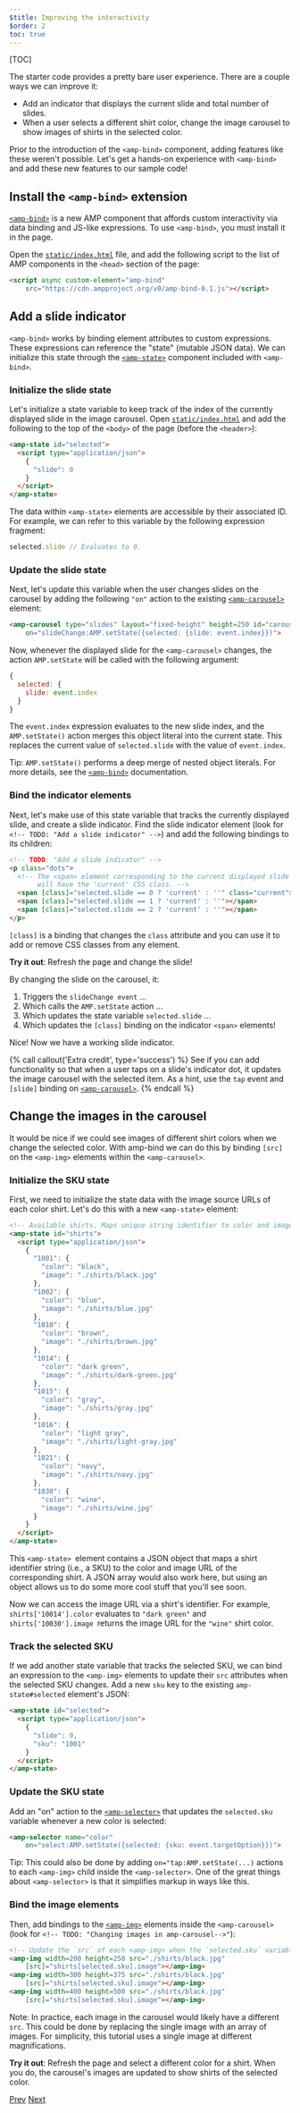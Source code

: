 ```yaml
---
$title: Improving the interactivity
$order: 2
toc: true
---
```


[TOC]

The starter code provides a pretty bare user experience. There are a couple ways we can improve it:

- Add an indicator that displays the current slide and total number of slides.
- When a user selects a different shirt color, change the image carousel to show images of shirts in the selected color.

Prior to the introduction of the `<amp-bind>` component, adding features like these weren't possible. Let's get a hands-on experience with `<amp-bind>` and add these new features to our sample code!

## Install the `<amp-bind>` extension

[`<amp-bind>`](/docs/reference/components/amp-bind.html) is a new AMP component that affords custom interactivity via data binding and JS-like expressions. To use `<amp-bind>`, you must install it in the page.

Open the [`static/index.html`](https://github.com/googlecodelabs/advanced-interactivity-in-amp/blob/master/static/index.html) file, and add the following script to the list of AMP components in the `<head>` section of the page:

```html
<script async custom-element="amp-bind"
    src="https://cdn.ampproject.org/v0/amp-bind-0.1.js"></script>
```

## Add a slide indicator

`<amp-bind>` works by binding element attributes to custom expressions. These expressions can reference the "state" (mutable JSON data). We can initialize this state through the [`<amp-state>`](/docs/reference/components/amp-bind.html#state) component included with `<amp-bind>`.

### Initialize the slide state

Let's initialize a state variable to keep track of the index of the currently displayed slide in the image carousel. Open [`static/index.html`](https://github.com/googlecodelabs/advanced-interactivity-in-amp/blob/master/static/index.html) and add the following to the top of the `<body>` of the page (before the `<header>`):

```html
<amp-state id="selected">
  <script type="application/json">
    {
      "slide": 0
    }
  </script>
</amp-state>
```

The data within `<amp-state>` elements are accessible by their associated ID. For example, we can refer to this variable by the following expression fragment:

```javascript
selected.slide // Evaluates to 0.
```

### Update the slide state

Next, let's update this variable when the user changes slides on the carousel by adding the following `"on"` action to the existing [`<amp-carousel>`](/docs/reference/components/amp-carousel.html) element:

```html
<amp-carousel type="slides" layout="fixed-height" height=250 id="carousel"
    on="slideChange:AMP.setState({selected: {slide: event.index}})">
```

Now, whenever the displayed slide for the `<amp-carousel>`  changes, the action `AMP.setState` will be called with the following argument:

```javascript
{
  selected: {
    slide: event.index
  }
}
```

The `event.index` expression evaluates to the new slide index, and the `AMP.setState()` action merges this object literal into the current state. This replaces the current value of `selected.slide` with the value of `event.index`.

Tip: `AMP.setState()` performs a deep merge of nested object literals. For more details, see the [`<amp-bind>`](https://www.ampproject.org/docs/reference/components/amp-bind.html) documentation.

### Bind the indicator elements

Next, let's make use of this state variable that tracks the currently displayed slide, and create a slide indicator. Find the slide indicator element (look for `<!-- TODO: "Add a slide indicator" -->`) and add the following bindings to its children:

```html
<!-- TODO: "Add a slide indicator" -->
<p class="dots">
  <!-- The <span> element corresponding to the current displayed slide
       will have the 'current' CSS class. -->
  <span [class]="selected.slide == 0 ? 'current' : ''" class="current"></span>
  <span [class]="selected.slide == 1 ? 'current' : ''"></span>
  <span [class]="selected.slide == 2 ? 'current' : ''"></span>
</p>
```

`[class]` is a binding that changes the `class` attribute and you can use it to add or remove CSS classes from any element.

**Try it out**: Refresh the page and change the slide!

By changing the slide on the carousel, it:

1.  Triggers the `slideChange event` ...
2.  Which calls the `AMP.setState` action ...
3.  Which updates the state variable `selected.slide` ...
4.  Which updates the `[class]` binding on the indicator `<span>` elements!

Nice! Now we have a working slide indicator.

{% call callout('Extra credit', type='success') %}
See if you can add functionality so that when a user taps on a slide's indicator dot, it updates the image carousel with the selected item. As a hint, use the `tap` event and `[slide]` binding on [`<amp-carousel>`](/docs/reference/components/amp-carousel.html).
{% endcall %}

## Change the images in the carousel

It would be nice if we could see images of different shirt colors when we change the selected color. With amp-bind we can do this by binding `[src]` on the `<amp-img>` elements within the `<amp-carousel>`.


### Initialize the SKU state

First, we need to initialize the state data with the image source URLs of each color shirt. Let's do this with a new `<amp-state>` element:

```html
<!-- Available shirts. Maps unique string identifier to color and image URL string. -->
<amp-state id="shirts">
  <script type="application/json">
    {
      "1001": {
        "color": "black",
        "image": "./shirts/black.jpg"
      },
      "1002": {
        "color": "blue",
        "image": "./shirts/blue.jpg"
      },
      "1010": {
        "color": "brown",
        "image": "./shirts/brown.jpg"
      },
      "1014": {
        "color": "dark green",
        "image": "./shirts/dark-green.jpg"
      },
      "1015": {
        "color": "gray",
        "image": "./shirts/gray.jpg"
      },
      "1016": {
        "color": "light gray",
        "image": "./shirts/light-gray.jpg"
      },
      "1021": {
        "color": "navy",
        "image": "./shirts/navy.jpg"
      },
      "1030": {
        "color": "wine",
        "image": "./shirts/wine.jpg"
      }
    }
  </script>
</amp-state>
```

This `<amp-state> `element contains a JSON object that maps a shirt identifier string (i.e., a SKU) to the color and image URL of the corresponding shirt. A JSON array would also work here, but using an object allows us to do some more cool stuff that you'll see soon.

Now we can access the image URL via a shirt's identifier. For example, `shirts['10014'].color` evaluates to `"dark green"` and `shirts['10030'].image `returns the image URL for the `"wine"` shirt color.

### Track the selected SKU

If we add another state variable that tracks the selected SKU, we can bind an expression to the `<amp-img>` elements to update their `src` attributes when the selected SKU changes. Add a new `sku` key to the existing `amp-state#selected` element's JSON:

```html
<amp-state id="selected">
  <script type="application/json">
    {
      "slide": 0,
      "sku": "1001"
    }
  </script>
</amp-state>
```

### Update the SKU state

Add an "on" action to the [`<amp-selector>`](/docs/reference/components/amp-selector.html) that updates the `selected.sku` variable whenever a new color is selected:

```html
<amp-selector name="color"
    on="select:AMP.setState({selected: {sku: event.targetOption}})">
```

Tip: This could also be done by adding `on="tap:AMP.setState(...)` actions to each `<amp-img>` child inside the `<amp-selector>`. One of the great things about `<amp-selector>` is that it simplifies markup in ways like this.

### Bind the image elements

Then, add bindings to the [`<amp-img>`](/docs/reference/components/amp-img.html) elements inside the `<amp-carousel>` (look for `<!-- TODO: "Changing images in amp-carousel-->"`):

```html
<!-- Update the `src` of each <amp-img> when the `selected.sku` variable changes. -->
<amp-img width=200 height=250 src="./shirts/black.jpg"
    [src]="shirts[selected.sku].image"></amp-img>
<amp-img width=300 height=375 src="./shirts/black.jpg"
    [src]="shirts[selected.sku].image"></amp-img>
<amp-img width=400 height=500 src="./shirts/black.jpg"
    [src]="shirts[selected.sku].image"></amp-img>
```

Note: In practice, each image in the carousel would likely have a different `src`. This could be done by replacing the single image with an array of images. For simplicity, this tutorial uses a single image at different magnifications.

**Try it out**: Refresh the page and select a different color for a shirt. When you do, the carousel's images are updated to show shirts of the selected color.


<div class="prev-next-buttons">
  <a class="button prev-button" href="{{g.doc('/content/amp-dev/documentation/guides-and-tutorials/start/get-familiar.md', locale=doc.locale).url.path}}"><span class="arrow-prev">Prev</span></a>
  <a class="button next-button" href="{{g.doc('/content/amp-dev/documentation/guides-and-tutorials/develop/remote-data.md', locale=doc.locale).url.path}}"><span class="arrow-next">Next</span></a>
</div>
